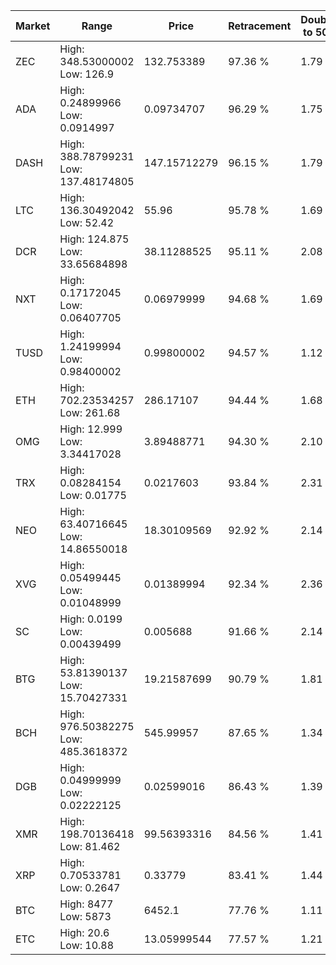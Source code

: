 | Market | Range | Price| Retracement | Doubles to 50% |
| --- | --- | --- | --- | --- |
| ZEC | High: 348.53000002<br />Low: 126.9 | 132.753389 | 97.36 % | 1.79 |
| ADA | High: 0.24899966<br />Low: 0.0914997 | 0.09734707 | 96.29 % | 1.75 |
| DASH | High: 388.78799231<br />Low: 137.48174805 | 147.15712279 | 96.15 % | 1.79 |
| LTC | High: 136.30492042<br />Low: 52.42 | 55.96 | 95.78 % | 1.69 |
| DCR | High: 124.875<br />Low: 33.65684898 | 38.11288525 | 95.11 % | 2.08 |
| NXT | High: 0.17172045<br />Low: 0.06407705 | 0.06979999 | 94.68 % | 1.69 |
| TUSD | High: 1.24199994<br />Low: 0.98400002 | 0.99800002 | 94.57 % | 1.12 |
| ETH | High: 702.23534257<br />Low: 261.68 | 286.17107 | 94.44 % | 1.68 |
| OMG | High: 12.999<br />Low: 3.34417028 | 3.89488771 | 94.30 % | 2.10 |
| TRX | High: 0.08284154<br />Low: 0.01775 | 0.0217603 | 93.84 % | 2.31 |
| NEO | High: 63.40716645<br />Low: 14.86550018 | 18.30109569 | 92.92 % | 2.14 |
| XVG | High: 0.05499445<br />Low: 0.01048999 | 0.01389994 | 92.34 % | 2.36 |
| SC | High: 0.0199<br />Low: 0.00439499 | 0.005688 | 91.66 % | 2.14 |
| BTG | High: 53.81390137<br />Low: 15.70427331 | 19.21587699 | 90.79 % | 1.81 |
| BCH | High: 976.50382275<br />Low: 485.3618372 | 545.99957 | 87.65 % | 1.34 |
| DGB | High: 0.04999999<br />Low: 0.02222125 | 0.02599016 | 86.43 % | 1.39 |
| XMR | High: 198.70136418<br />Low: 81.462 | 99.56393316 | 84.56 % | 1.41 |
| XRP | High: 0.70533781<br />Low: 0.2647 | 0.33779 | 83.41 % | 1.44 |
| BTC | High: 8477<br />Low: 5873 | 6452.1 | 77.76 % | 1.11 |
| ETC | High: 20.6<br />Low: 10.88 | 13.05999544 | 77.57 % | 1.21 |
